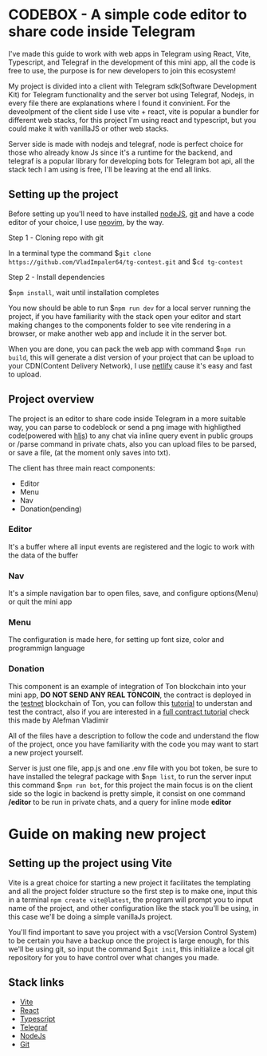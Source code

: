 # CODEBOX - A simple code editor to share code inside Telegram

I've made this guide to work with web apps in Telegram using React, Vite, Typescript, and Telegraf in the development of this mini app, all the code is free to use, the purpose is for new developers to join this ecosystem!

My project is divided into a client with Telegram sdk(Software Development Kit) for Telegram functionality and the server bot using Telegraf, Nodejs, in every file there are explanations where I found it convinient. For the deveolpment of the client side I use vite + react, vite is popular a bundler for different web stacks, for this project I'm using react and typescript, but you could make it with vanillaJS or other web stacks.

Server side is made with nodejs and telegraf, node is perfect choice for those who already know Js since it's a runtime for the backend, and telegraf is a popular library for developing bots for Telegram bot api, all the stack tech I am using is free, I'll be leaving at the end all links.

## Setting up the project

Before setting up you'll need to have installed [nodeJS](https://nodejs.org/en/download), [git](https://git-scm.com/downloads) and have a code editor of your choice, I use [neovim](https://neovim.io/), by the way.

Step 1 - Cloning repo with git

In a terminal type the command $`git clone https://github.com/VladImpaler64/tg-contest.git` and $`cd tg-contest`

Step 2 - Install dependencies

$`npm install`, wait until installation completes

You now should be able to run $`npm run dev` for a local server running the project, if you have familiarity with the stack open your editor and start making changes to the components folder to see vite rendering in a browser, or make another web app and include it in the server bot.

When you are done, you can pack the web app with command $`npm run build`, this will generate a dist version of your project that can be upload to your CDN(Content Delivery Network), I use [netlify](https://www.netlify.com/) cause it's easy and fast to upload.

## Project overview

The project is an editor to share code inside Telegram in a more suitable way, you can parse to codeblock or send a png image with highligthed code(powered with [hljs](https://highlightjs.org/)) to any chat via inline query event in public groups or /parse command in private chats, also you can upload files to be parsed, or save a file, (at the moment only saves into txt). 

The client has three main react components: 

* Editor
* Menu
* Nav
* Donation(pending)

### Editor
It's a buffer where all input events are registered and the logic to work with the data of the buffer

### Nav
It's a simple navigation bar to open files, save, and configure options(Menu) or quit the mini app

### Menu
The configuration is made here, for setting up font size, color and programmign language

### Donation
This component is an example of integration of Ton blockchain into your mini app, **DO NOT SEND ANY REAL TONCOIN**, the contract is deployed in the [testnet](https://testnet.tonscan.org/) blockchain of Ton, you can follow this [tutorial](https://ton-community.github.io/tutorials/01-wallet/) to understan and test the contract, also if you are interested in a [full contract tutorial](https://www.youtube.com/@AlefmanVladimirEN-xb4pq/videos) check this made by Alefman Vladimir

All of the files have a description to follow the code and understand the flow of the project, once you have familiarity with the code you may want to start a new project yourself.

Server is just one file, app.js and one .env file with you bot token, be sure to have installed the telegraf package with $`npm list`, to run the server input this command $`npm run bot`, for this project the main focus is on the client side so the logic in backend is pretty simple, it consist on one command **/editor** to be run in private chats, and a query for inline mode **editor**

# Guide on making new project

## Setting up the project using Vite

Vite is a great choice for starting a new project it facilitates the templating and all the project folder structure so the first step is to make one, input this in a terminal `npm create vite@latest`, the program will prompt you to input name of the project, and other configuration like the stack you'll be using, in this case we'll be doing a simple vanillaJs project.

You'll find important to save you project with a vsc(Version Control System) to be certain you have a backup once the project is large enough, for this we'll be using git, so input the command $`git init`, this initialize a local git repository for you to have control over what changes you made.



## Stack links

- [Vite](https://vitejs.dev/)
- [React](https://es.react.dev/)
- [Typescript](https://www.typescriptlang.org/)
- [Telegraf](https://telegrafjs.org/)
- [NodeJs](https://nodejs.org/)
- [Git](https://git-scm.com/)
